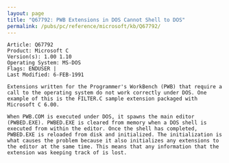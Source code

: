 ```yaml
---
layout: page
title: "Q67792: PWB Extensions in DOS Cannot Shell to DOS"
permalink: /pubs/pc/reference/microsoft/kb/Q67792/
---
```


	Article: Q67792
	Product: Microsoft C
	Version(s): 1.00 1.10
	Operating System: MS-DOS
	Flags: ENDUSER |
	Last Modified: 6-FEB-1991
	
	Extensions written for the Programmer's WorkBench (PWB) that require a
	call to the operating system do not work correctly under DOS. One
	example of this is the FILTER.C sample extension packaged with
	Microsoft C 6.00.
	
	When PWB.COM is executed under DOS, it spawns the main editor
	(PWBED.EXE). PWBED.EXE is cleared from memory when a DOS shell is
	executed from within the editor. Once the shell has completed,
	PWBED.EXE is reloaded from disk and initialized. The initialization is
	what causes the problem because it also initializes any extensions to
	the editor at the same time. This means that any information that the
	extension was keeping track of is lost.
